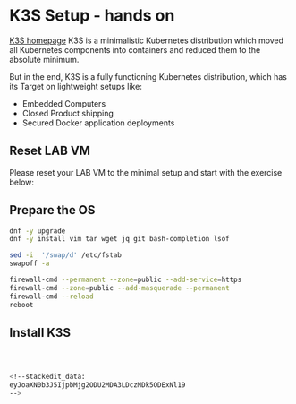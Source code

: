 # K3S Setup - hands on
[K3S homepage](https://k3s.io/)
K3S is a minimalistic Kubernetes distribution which moved all Kubernetes components into containers and reduced them to the absolute minimum. 

But in the end, K3S is a fully functioning Kubernetes distribution, which has its Target on lightweight setups like:
- Embedded Computers
- Closed Product shipping
- Secured Docker application deployments

## Reset LAB VM
Please reset your LAB VM to the minimal setup and start with the exercise below:

## Prepare the OS
```bash
dnf -y upgrade
dnf -y install vim tar wget jq git bash-completion lsof

sed -i  '/swap/d' /etc/fstab
swapoff -a

firewall-cmd --permanent --zone=public --add-service=https
firewall-cmd --zone=public --add-masquerade --permanent
firewall-cmd --reload
reboot
```

## Install K3S
```bash



<!--stackedit_data:
eyJoaXN0b3J5IjpbMjg2ODU2MDA3LDczMDk5ODExNl19
-->